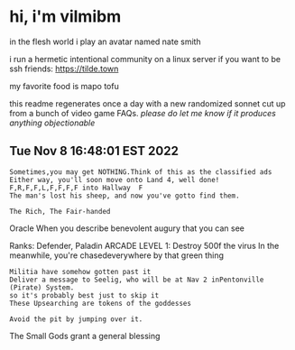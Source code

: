 # hi, i'm vilmibm

in the flesh world i play an avatar named nate smith

i run a hermetic intentional community on a linux server if you want to be ssh friends: https://tilde.town

my favorite food is mapo tofu

this readme regenerates once a day with a new randomized sonnet cut up from a bunch of video game FAQs.
_please do let me know if it produces anything objectionable_

## Tue Nov  8 16:48:01 EST 2022

    Sometimes,you may get NOTHING.Think of this as the classified ads
    Either way, you'll soon move onto Land 4, well done!
    F,R,F,F,L,F,F,F,F into Hallway 	F
    The man's lost his sheep, and now you've gotto find them.
    
    The Rich, The Fair-handed  Oracle  When you describe benevolent augury that you can see
      Ranks: Defender, Paladin
    ARCADE LEVEL 1: Destroy 500f the virus
    In the meanwhile, you're chasedeverywhere by that green thing
    
    Militia have somehow gotten past it
    Deliver a message to Seelig, who will be at Nav 2 inPentonville (Pirate) System.
    so it's probably best just to skip it
    These Upsearching are tokens of the goddesses
    
    Avoid the pit by jumping over it.
     The Small Gods grant a general blessing
